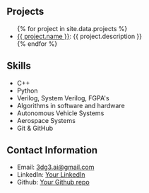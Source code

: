 ## Projects

<ul>
  {% for project in site.data.projects %}
    <li>
      <a href="{{ project.url }}">{{ project.name }}</a>: {{ project.description }}
    </li>
  {% endfor %}
</ul>

## Skills

- C++
- Python
- Verilog, System Verilog, FGPA's
- Algorithms in software and hardware 
- Autonomous Vehicle Systems
- Aerospace Systems
- Git & GitHub

## Contact Information

- Email: 3dg3.ai@gmail.com
- LinkedIn: [Your LinkedIn](https://www.linkedin.com/in/enrique-israel-h-74545236/)
- Github: [Your Github repo](https://github.com/enriqueisrael)